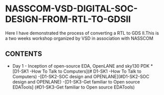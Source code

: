 # NASSCOM-VSD-DIGITAL-SOC-DESIGN-FROM-RTL-TO-GDSII
Here I have demonstrated the process of converting a RTL to GDS II.This is a two weeks workshop organized by VSD in association with NASSCOM
## CONTENTS
* Day 1 - Inception of open-source EDA, OpenLANE and sky130 PDK
      * [D1-SK1 -How To Talk to Computers](# D1-SK1 -How To Talk to Computers)
      -[D1-SK2-SOC design and OPENLANE](#D1-SK2-SOC design and OPENLANE)
      -[D1-SK3-Get familiar to Open source EDATools] (#D1-SK3-Get familiar to Open source EDATools)
